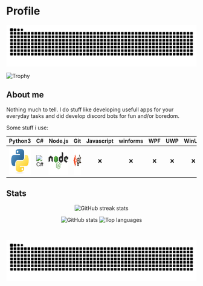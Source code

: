 # Profile

<p align="center">
 <img width="1000" src="https://github.com/ahri-sgwc/ahri-sgwc/blob/output/github-contribution-grid-snake-dark.svg" alt="snake"/>
</p>

![Trophy](https://github-profile-trophy.vercel.app/?username=ahri-sgwc&no-frame=true&no-bg=true&theme=discord&column=-1)

## About me

Nothing much to tell. I do stuff like developing usefull apps for your everyday tasks and did develop discord bots for fun and/or boredom.

Some stuff i use:

 | Python3 | C# | Node.js | Git | Javascript | winforms | WPF | UWP | WinUI3 | MDI | VS | VSC | win10 | win11 | 
 | :---: | :---: | :---: | :---: | :---: | :---: | :---: | :---: | :---: | :---: | :---: | :---: | :---: | :---: |
 | <img src="https://github.com/devicons/devicon/blob/master/icons/python/python-original.svg" title="Python"  alt="Python" height="75"/> | <img src="https://cdn.jsdelivr.net/gh/devicons/devicon@latest/icons/csharp/csharp-original.svg" title="C#" alt="C#" height="75"/> | <img src="https://github.com/devicons/devicon/blob/master/icons/nodejs/nodejs-original-wordmark.svg" title="nodejs" alt="NodeJS" height="75"/> | <img src="https://github.com/devicons/devicon/blob/master/icons/git/git-original-wordmark.svg" title="Git" alt="Git" height="75"/> | :x: | :x: | :x: | :x: | :x: | :x: | :x: | :x: | :x: | :x: |

## Stats

<p align="center">
  <img width="800" height="220" src="https://streak-stats.demolab.com?user=ahri-sgwc&theme=highcontrast&hide_border=true&border_radius=5&card_width=800" alt="GitHub streak stats">
</p>

<p align="center">
  <img width="600" height="200" src="https://github-readme-stats.vercel.app/api?username=ahri-sgwc&show_icons=true&theme=vision-friendly-dark" alt="GitHub stats">
  <img width="400" height="200" src="https://github-readme-stats.vercel.app/api/top-langs/?username=ahri-sgwc&size_weight=0.15&count_weight=0.5&layout=compact&theme=vision-friendly-dark" alt="Top languages">
</p>

<div id="header" align="center">
  <img src="https://komarev.com/ghpvc/?username=ahri-sgwc&style=for-the-badge&color=green" alt=""/>
</div>

<p align="center">
 <img width="1000" src="https://github.com/ahri-sgwc/ahri-sgwc/blob/output/github-contribution-grid-snake-dark.svg" alt="snake"/>
</p>
